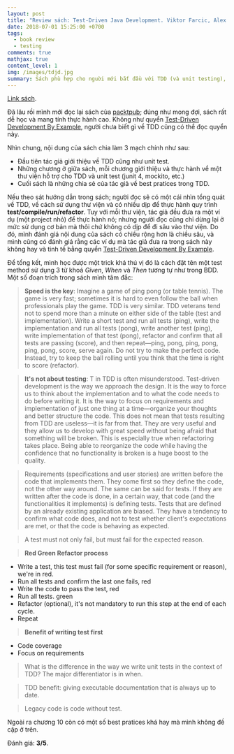 ```yaml
---
layout: post
title: "Review sách: Test-Driven Java Development. Viktor Farcic, Alex Garcia (2015)"
date: 2018-07-01 15:25:00 +0700
tags:
  - book review
  - testing
comments: true
mathjax: true
content_level: 1
img: /images/tdjd.jpg
summary: Sách phù hợp cho nguời mới bắt đầu với TDD (và unit testing), giới thiệu về cách sử dụng các thư viện unit test trong Java cũng như best pratices cho TDD.
---
```


[Link sách](https://www.packtpub.com/application-development/test-driven-java-development).

Đã lâu rồi mình mới đọc lại sách của [packtpub](https://www.packtpub.com); đúng như mong đợi, sách rất dễ học và mang tính thực hành cao. Không như quyển [Test-Driven Development By Example](/review-sach-test-driven-development-by-example), người chưa biết gì về TDD cũng có thể đọc quyển này.

Nhìn chung, nội dung của sách chia làm 3 mạch chính như sau:
- Đầu tiên tác giả giới thiệu về TDD cũng như unit test.
- Những chương ở giữa sách, mỗi chương giới thiệu và thực hành về một thư viện hỗ trợ cho TDD và unit test (junit 4, mockito, etc.)
- Cuối sách là những chia sẻ của tác giả về best pratices trong TDD.

Nếu theo sát hướng dẫn trong sách; người đọc sẽ có một cái nhìn tổng quát về TDD, về cách sử dụng thư viện và có nhiều dịp để thực hành quy trình **test/compile/run/refactor**. Tuy với mỗi thư viện, tác giả đều đưa ra một ví dụ (một project nhỏ) để thực hành nó; nhưng người đọc cũng chỉ dừng lại ở mức sử dụng cơ bản mà thôi chứ không có dịp để đi sâu vào thư viện. Do đó, mình đánh giá nội dung của sách có chiều rộng hơn là chiều sâu, và mình cũng có đánh giá rằng các ví dụ mà tác giả đưa ra trong sách này không hay và tinh tế bằng quyển [Test-Driven Development By Example](/_posts/2018-05-30-review-sach-test-driven-development-by-example.md).

Để tổng kết, mình học được một trick khá thú vị đó là cách đặt tên một test method sử dụng 3 từ khoá _Given_, _When_ và _Then_ tương tự như trong BDD. Một số đoạn trích trong sách mình tâm đắc:

> **Speed is the key**: Imagine a game of ping pong (or table tennis). The game is very fast; sometimes it is hard to even follow the ball when professionals play the game. TDD is very similar. TDD veterans tend not to spend more than a minute on either side of the table (test and implementation). Write a short test and run all tests (ping), write the implementation and run all tests (pong), write another test (ping), write implementation of that test (pong), refactor and confirm that all tests are passing (score), and then repeat—ping, pong, ping, pong, ping, pong, score, serve again. Do not try to make the perfect code. Instead, try to keep the ball rolling until you think that the time is right to score (refactor).

> **It's not about testing**: T in TDD is often misunderstood. Test-driven development is the way we approach the design. It is the way to force us to think about the implementation and to what the code needs to do before writing it. It is the way to focus on requirements and implementation of just one thing at a time—organize your thoughts and better structure the code. This does not mean that tests resulting from TDD are useless—it is far from that. They are very useful and they allow us to develop with great speed without being afraid that something will be broken. This is especially true when refactoring takes place. Being able to reorganize the code while having the confidence that no functionality is broken is a huge boost to the quality.

> Requirements (specifications and user stories) are written before the code that implements them. They come first so they define the code, not the other way around. The same can be said for tests. If they are written after the code is done, in a certain way, that code (and the functionalities it implements) is defining tests. Tests that are defined by an already existing application are biased. They have a tendency to confirm what code does, and not to test whether client's expectations are met, or that the code is behaving as expected.

> A test must not only fail, but must fail for the expected reason.

> **Red Green Refactor process**
- Write a test, this test must fail (for some specific requirement or reason), we're in red.
- Run all tests and confirm the last one fails, red
- Write the code to pass the test, red
- Run all tests. green
- Refactor (optional), it's not mandatory to run this step at the end of each cycle.
- Repeat

> **Benefit of writing test first**
- Code coverage
- Focus on requirements

> What is the difference in the way we write unit tests in the context of TDD? The major differentiator is in when.

> TDD benefit: giving executable documentation that is always up to date.

> Legacy code is code without test.

Ngoài ra chương 10 còn có một số best pratices khá hay mà mình không đề cập ở trên.

Đánh giá: **3/5**.

